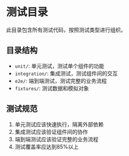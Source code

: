 # 测试目录

此目录包含所有测试代码，按照测试类型进行组织。

## 目录结构

- `unit/`: 单元测试，测试单个组件的功能
- `integration/`: 集成测试，测试组件间的交互
- `e2e/`: 端到端测试，测试完整的业务流程
- `fixtures/`: 测试数据和模拟对象

## 测试规范

1. 单元测试应该快速执行，隔离外部依赖
2. 集成测试应该验证组件间的协作
3. 端到端测试应该验证完整的业务流程
4. 测试覆盖率应达到85%以上